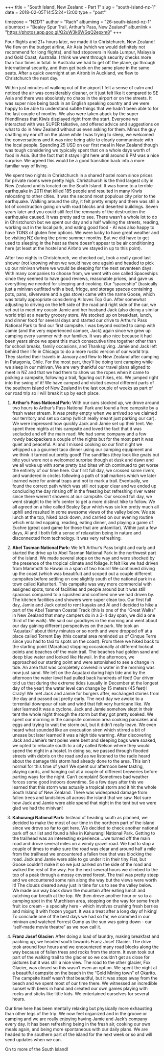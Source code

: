 +++
title = "South Island, New Zealand - Part 1"
slug = "south-island-nz-1"
date = 2018-02-05T14:55:24+13:00
type = "post"

timezone = "NZDT"
author = "Rach"
albumimg = "26-south-island-nz-1"
albumtext = "Bealey Spur Trail, Arthur's Pass, New Zealand"
albumlink = "https://photos.app.goo.gl/Q2uW3k6WGqQ2epxm8"
+++

Four flights and 21+ hours later, we made it to Christchurch, New Zealand! We flew on the budget airline, Air Asia (which we would definitely not recommend for long flights), and had stopovers in Kuala Lumpur, Malaysia and Gold Coast, Australia. I think we went through security checks more than four times in total. In Australia we had to get off the plane, go through international security, and then get back on the same plane in the same seats. After a quick overnight at an Airbnb in Auckland, we flew to Christchurch the next day.

Within just minutes of walking out of the airport I felt a sense of calm and noticed the air was considerably cleaner, or it just felt like it compared to SE Asia and there was absolutely no chaos in the airport or on the streets. It was super nice being back in an English speaking country and we were happy to be able to understand subtle things that we hadn’t been able to for the last couple of months. We also were taken aback by the super friendliness that Kiwis displayed right from the start. Everyone we interacted with was SUPER talkative, and offered advice and suggestions on what to do in New Zealand without us even asking for them. Minus the guy chatting my ear off on the plane while I was trying to sleep, we welcomed the conversations and it was nice being able to clearly communicate with the local people. Spending 25 USD on our first meal in New Zealand though was tough considering we typically spent that on a whole days worth of food in Asia. But the fact that it stays light here until around 9 PM was a nice surprise. We agreed this would be a good transition back into a more familiar way of living.

We spent two nights in Christchurch in a shared hostel room since prices for private rooms were pretty high. Christchurch is the third largest city in New Zealand and is located on the South Island. It was home to a terrible earthquake in 2011 that killed 185 people and resulted in many Kiwis relocating to other cities. It was the second most populous city prior to the earthquake. Walking around the city, it felt pretty empty and there was still a lot of construction going on with road blocks and deserted buildings. Seven years later and you could still feel the remnants of the destruction the earthquake caused. It was pretty sad to see. There wasn’t a whole lot to do in Christchurch but we spent our day and a half walking the streets, reading, working out in the local park, and eating good food - Al was also happy to have TONS of gluten free options. We were lucky to have great weather and be visiting NZ during the prime summer months. But we did have to get used to sleeping in the heat as there doesn’t appear to be air conditioning here (at least at the hostel and Airbnb we stayed in up to this point).

After two nights in Christchurch, we checked out, took a really good last shower (not knowing when we would have one again) and headed to pick up our minivan where we would be sleeping for the next seventeen days. With many companies to choose from, we went with one called Spaceships since they seemed to have good reviews, reasonable prices, and gave us everything we needed for sleeping and cooking. Our “spaceship” (basically just a minivan outfitted with a bed, fridge, and storage spaces containing pots, pans, silverware and a gas stove) came with the name Goose, which was totally appropriate considering Al loves Top Gun. After somewhat adjusting to driving on the left side of the road and right side of the car, we set out to meet my cousin Jamie and her husband Jack (also doing a similar world trip) at a nearby grocery store. We stocked up on breakfast, lunch, and dinner food for several days and started our drive to Arthur’s Pass National Park to find our first campsite. I was beyond excited to camp with Jamie (and the very experienced camper, Jack) again since we grew up camping every summer with our families. It was also nice because it had been years since we spent this much consecutive time together other than for school breaks, family occasions, and Thanksgiving. Jamie and Jack left behind their life in Chicago to do a more rustic version of our world trip. They started their travels in January and flew to New Zealand after camping in Patagonia, Chile. For the most part, they’ll be doing tent camping while we sleep in our minivan. We are very thankful our travel plans aligned to meet in NZ and that we had them to show us the ropes when it came to picking a campsite, following a trail, figuring out hikes, etc. We jumped right into the swing of it! We have camped and visited several different parts of the southern island of New Zealand in the last couple of weeks as part of our road trip so I will break it up by each place.

1. **Arthur’s Pass National Park:** With our cars stocked up, we drove around two hours to Arthur’s Pass National Park and found a free campsite by a fresh water stream. It was pretty empty when we arrived so we claimed our territory and set up camp (which really meant just parking our car). We were impressed how quickly Jack and Jamie set up their tent. We spent three nights at this campsite and loved the fact that it was secluded and off the main road. We had some company and a few rowdy backpackers a couple of the nights but for the most part it was quiet and peaceful. Al and I missed cooking so our first night we whipped up a gourmet taco dinner using our camping equipment and we think it turned out pretty good! The sandflies (they look like gnats but bite you) were not a welcomed surprise though at dusk and dawn and we all woke up with some pretty bad bites which continued to get worse the entirety of our time here. Our first full day, we crossed some rivers, and wandered in circles following a path of trail markers which we later learned were for animal traps and not to mark a trail. Eventually, we found the correct path which was still not super clear and we ended up concluding the day rinsing off in the freezing but refreshing river water since there weren’t showers at our campsite. Our second full day, we went straight to the info center to get a more distinct hike to follow. We all agreed on a hike called Bealey Spur which was six km pretty much all uphill and resulted in some awesome views of the valley below. We ate lunch at the top, hiked back down, and carried on our evening routine which entailed napping, reading, eating dinner, and playing a game of Euchre (great card game for those that are unfamiliar). Within just a few days, Al and I both felt a sense of relaxation being in nature and disconnected from technology. It was very refreshing.
2. **Abel Tasman National Park:** We left Arthur’s Pass bright and early and started the drive up to Abel Tasman National Park in the northwest part of the island. We made several stops on the way and were shocked by the presence of the tropical climate and foliage. It felt like we had driven from Mammoth to Hawaii in a span of two hours! We continued driving up the coast (which was beautiful) and scoped out a couple different campsites before settling on one slightly south of the national park in a town called Kaiteriteri. This campsite was way more commercial with assigned spots, tons of facilities and people around but it was still spacious compared to a squished and confined one we had driven by. The kitchen facilities and showers were super clean too. Our first full day, Jamie and Jack opted to rent kayaks and Al and I decided to hike a part of the Abel Tasman Coastal Track (this is one of the “Great Walks” in New Zealand that many campers do in a 3-4 day span, we did a one third of the walk). We said our goodbyes in the morning and went about our day gaining different perspectives on the park. We took an “Aquataxi” about thirty minutes or so north and were dropped off at a place called Torrent Bay (this coastal area reminded us of Cinque Terre since you had to taxi to spots on the coast). From there we hiked back to the starting point (Marahau) stopping occasionally at different lookout points and beaches off the main trail. The beaches had golden sand and deep blue water and looked like Hawaii. In the afternoon, we approached our starting point and were astonished to see a change in tide. An area that was completely covered in water in the morning was now just sand. We left on the Aquataxi during high tide and by the afternoon the water level had pulled back hundreds of feet! Our driver told us that during the extreme tides (usually in December at the longest day of the year) the water level can change by 15 meters (45 feet)! Crazy! We met Jack and Jamie for burgers after, exchanged stories from the day and passed out pretty early. The next day we awoke to a torrential downpour of rain and wind that felt very hurricane like. We later learned it was a cyclone. Jack and Jamie somehow slept in their tent the whole night through the storm but they got pretty soaked. We spent our morning in the campsite common area cooking pancakes and eggs and trying to wait the storm out, but it didn’t really leave. We even heard what sounded like an evacuation siren which stirred a bit of unease but later learned it was a high tide warning. After discovering Jack and Jamie’s tent poles were bent and sleeping bags were soaked, we opted to relocate south to a city called Nelson where they would spend the night in a hostel. In doing so, we passed through flooded streets with debris on the road and as we listened to the radio heard about the damage this storm had already done to the area. This isn’t normal for this time of year! We spent our afternoon beer tasting, playing cards, and hanging out at a couple of different breweries before parting ways for the night. Can’t complain! Sometimes bad weather forces some good indoors downtime. So a few days after this we learned that this storm was actually a tropical storm and it hit the whole South Island of New Zealand. There was widespread damage from fallen trees and landslides all across the island that we saw. Not sure how Jack and Jamie were able spend that night in the tent but we were glad we had the minivan!
3. **Kahurangi National Park:** Instead of heading south as planned, we decided to make the most of our time in the northern part of the island since we drove so far to get here. We decided to check another national park off our list and found a hike in Kahurangi National Park. Getting to the trailhead was an interesting experience….we turned off the main road and drove several miles on a windy gravel road. We had to stop a couple of times to make sure the road was clear and around half a mile from the trailhead we encountered a fallen tree that was blocking the road. Jack and Jamie were able to go under it in their tiny Fiat, but Goose couldn’t make it so we just parked on the side of the road and walked the rest of the way. For the next several hours we climbed to the top of a peak through a mossy covered forest. The trail was pretty steep and we encountered some rain along the way but the views were worth it! The clouds cleared away just in time for us to see the valley below. We made our way back down the mountain after eating lunch and catching our breath at the top. We then drove another hour or so to a camping spot in the Murchison area, stopping on the way for some fresh fruit ice cream - a specialty here - which involves crushing fresh berries and mixing it with frozen yogurt. It was a treat after a long day of hiking! To conclude one of the best days we had so far, we crammed in our minivan and watched Forrest Gump as the sun was going down - our “self-made movie theatre” as we now call it.

4. **Franz Josef Glacier:** After doing a load of laundry, making breakfast and packing up, we headed south towards Franz Josef Glacier. The drive took around four hours and we encountered many road blocks along the way because of fallen trees and rocks from the storm. It even took out part of the walking trail to the glacier so we couldn’t get as close for pictures but it was still a nice view. The road to the other glacier, Fox Glacier, was closed so this wasn’t even an option. We spent the night at a beautiful campsite on the beach in the “Gold Mining town” of Okarito. The campsite itself wasn’t that beautiful, but it was steps away from the beach and we spent most of our time there. We witnessed an incredible sunset with beers in hand and created our own games playing with rocks and sticks like little kids. We entertained ourselves for several hours.

Our time here has been mentally relaxing but physically more exhausting than other legs of the trip. We now feel organized and in the groove or camping and we are really enjoying having Jamie and Jack’s company every day. It has been refreshing being in the fresh air, cooking our own meals again, and being more spontaneous with our daily plans. We are headed to the southern part of the island for the next week or so and will send updates when we can.

On to more of the South Island!
